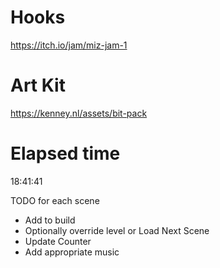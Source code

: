 # Hooks
 https://itch.io/jam/miz-jam-1

# Art Kit
 https://kenney.nl/assets/bit-pack

# Elapsed time
 18:41:41 

TODO for each scene
 - Add to build
 - Optionally override level or Load Next Scene
 - Update Counter
 - Add appropriate music